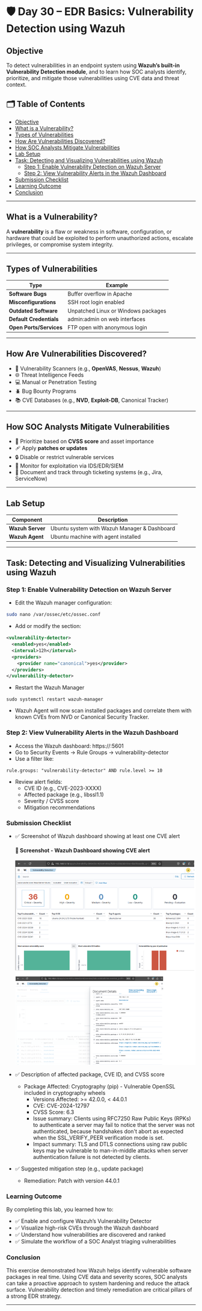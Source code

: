 # 🛡️ Day 30 – EDR Basics: Vulnerability Detection using Wazuh

## Objective

To detect vulnerabilities in an endpoint system using **Wazuh’s built-in Vulnerability Detection module**, and to learn how SOC analysts identify, prioritize, and mitigate those vulnerabilities using CVE data and threat context.

## 🗂️ Table of Contents

- [Objective](#objective)
- [What is a Vulnerability?](#what-is-a-vulnerability)
- [Types of Vulnerabilities](#types-of-vulnerabilities)
- [How Are Vulnerabilities Discovered?](#how-are-vulnerabilities-discovered)
- [How SOC Analysts Mitigate Vulnerabilities](#how-soc-analysts-mitigate-vulnerabilities)
- [Lab Setup](#lab-setup)
- [Task: Detecting and Visualizing Vulnerabilities using Wazuh](#task-detecting-and-visualizing-vulnerabilities-using-wazuh)
  - [Step 1: Enable Vulnerability Detection on Wazuh Server](#step-1-enable-vulnerability-detection-on-wazuh-server)
  - [Step 2: View Vulnerability Alerts in the Wazuh Dashboard](#step-2-view-vulnerability-alerts-in-the-wazuh-dashboard)
- [Submission Checklist](#submission-checklist)
- [Learning Outcome](#learning-outcome)
- [Conclusion](#conclusion)

---

## What is a Vulnerability?

A **vulnerability** is a flaw or weakness in software, configuration, or hardware that could be exploited to perform unauthorized actions, escalate privileges, or compromise system integrity.

---

## Types of Vulnerabilities

| Type               | Example                               |
|--------------------|----------------------------------------|
| **Software Bugs**  | Buffer overflow in Apache              |
| **Misconfigurations** | SSH root login enabled            |
| **Outdated Software** | Unpatched Linux or Windows packages |
| **Default Credentials** | admin:admin on web interfaces   |
| **Open Ports/Services** | FTP open with anonymous login  |

---

## How Are Vulnerabilities Discovered?

- 🔬 Vulnerability Scanners (e.g., **OpenVAS**, **Nessus**, **Wazuh**)
- 🌐 Threat Intelligence Feeds
- 💻 Manual or Penetration Testing
- 🪲 Bug Bounty Programs
- 📚 CVE Databases (e.g., **NVD**, **Exploit-DB**, Canonical Tracker)

---

## How SOC Analysts Mitigate Vulnerabilities

- 🧮 Prioritize based on **CVSS score** and asset importance
- 🩹 Apply **patches or updates**
- 🔒 Disable or restrict vulnerable services
- 🔎 Monitor for exploitation via IDS/EDR/SIEM
- 🧾 Document and track through ticketing systems (e.g., Jira, ServiceNow)

---

## Lab Setup

| Component        | Description                             |
|------------------|------------------------------------------|
| **Wazuh Server** | Ubuntu system with Wazuh Manager & Dashboard |
| **Wazuh Agent**  | Ubuntu machine with agent installed      |

---

## Task: Detecting and Visualizing Vulnerabilities using Wazuh

### Step 1: Enable Vulnerability Detection on Wazuh Server

- Edit the Wazuh manager configuration:

```bash
sudo nano /var/ossec/etc/ossec.conf
```

- Add or modify the <vulnerability-detector> section:
```xml
<vulnerability-detector>
  <enabled>yes</enabled>
  <interval>12h</interval>
  <providers>
    <provider name="canonical">yes</provider>
  </providers>
</vulnerability-detector>
```
- Restart the Wazuh Manager
```
sudo systemctl restart wazuh-manager
```
- Wazuh Agent will now scan installed packages and correlate them with known CVEs from NVD or Canonical Security Tracker.

### Step 2: View Vulnerability Alerts in the Wazuh Dashboard
- Access the Wazuh dashboard: https://<wazuh-server-ip>:5601
- Go to Security Events → Rule Groups → vulnerability-detector
- Use a filter like:
```plaintext
rule.groups: "vulnerability-detector" AND rule.level >= 10
```
- Review alert fields:
  - CVE ID (e.g., CVE-2023-XXXX)
  - Affected package (e.g., libssl1.1)
  - Severity / CVSS score
  - Mitigation recommendations


### Submission Checklist
- ✅ Screenshot of Wazuh dashboard showing at least one CVE alert
    #### 📸 Screenshot - Wazuh Dashboard showing CVE alert
    <p align="center">
     <img src="../../Screenshots/Day-30_EDR_Wazuh-Dashboard_CVE-Alert.png" alt="Wazuh Dashboard - CVE Alert" width="600">
    </p>

- ✅ Description of affected package, CVE ID, and CVSS score
  - Package Affected: Cryptography (pip) - Vulnerable OpenSSL included in cryptography wheels
    - Versions Affected: >= 42.0.0, < 44.0.1
    - CVE: CVE-2024-12797
    - CVSS Score: 6.3
    - Issue summary: Clients using RFC7250 Raw Public Keys (RPKs) to authenticate a server may fail to notice that the server was not authenticated, because handshakes don't abort as expected when the SSL_VERIFY_PEER verification mode is set.
    - Impact summary: TLS and DTLS connections using raw public keys may be
    vulnerable to man-in-middle attacks when server authentication failure is not detected by clients.
      
- ✅ Suggested mitigation step (e.g., update package)
    - Remediation: Patch with version 44.0.1

### Learning Outcome
By completing this lab, you learned how to:
  - ✅ Enable and configure Wazuh’s Vulnerability Detector
  - ✅ Visualize high-risk CVEs through the Wazuh dashboard
  - ✅ Understand how vulnerabilities are discovered and ranked
  - ✅ Simulate the workflow of a SOC Analyst triaging vulnerabilities


### Conclusion
This exercise demonstrated how Wazuh helps identify vulnerable software packages in real time. Using CVE data and severity scores, SOC analysts can take a proactive approach to system hardening and reduce the attack surface. Vulnerability detection and timely remediation are critical pillars of a strong EDR strategy.

---


